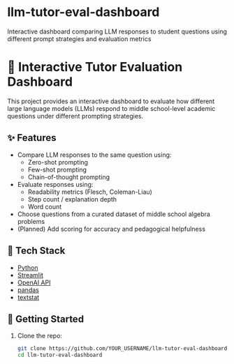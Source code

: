 # llm-tutor-eval-dashboard
Interactive dashboard comparing LLM responses to student questions using different prompt strategies and evaluation metrics

# 🧠 Interactive Tutor Evaluation Dashboard

This project provides an interactive dashboard to evaluate how different large language models (LLMs) respond to middle school-level academic questions under different prompting strategies.

## ✨ Features

- Compare LLM responses to the same question using:
  - Zero-shot prompting
  - Few-shot prompting
  - Chain-of-thought prompting
- Evaluate responses using:
  - Readability metrics (Flesch, Coleman-Liau)
  - Step count / explanation depth
  - Word count
- Choose questions from a curated dataset of middle school algebra problems
- (Planned) Add scoring for accuracy and pedagogical helpfulness

## 🧰 Tech Stack

- [Python](https://www.python.org/)
- [Streamlit](https://streamlit.io/)
- [OpenAI API](https://platform.openai.com/)
- [pandas](https://pandas.pydata.org/)
- [textstat](https://pypi.org/project/textstat/)

## 🚀 Getting Started

1. Clone the repo:
   ```bash
   git clone https://github.com/YOUR_USERNAME/llm-tutor-eval-dashboard.git
   cd llm-tutor-eval-dashboard
